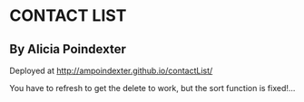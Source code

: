 # CONTACT LIST

## By Alicia Poindexter

Deployed at http://ampoindexter.github.io/contactList/

You have to refresh to get the delete to work, but the sort function is fixed!...
